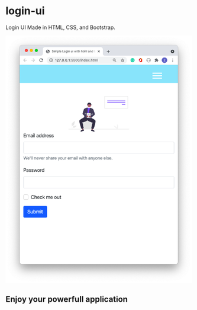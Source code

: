 # login-ui

Login UI Made in HTML, CSS, and Bootstrap. 

![demo](./demo.png)

## Enjoy your powerfull application
